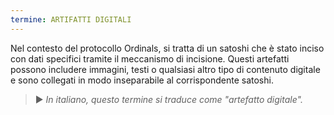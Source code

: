 ```yaml
---
termine: ARTIFATTI DIGITALI
---
```


Nel contesto del protocollo Ordinals, si tratta di un satoshi che è stato inciso con dati specifici tramite il meccanismo di incisione. Questi artefatti possono includere immagini, testi o qualsiasi altro tipo di contenuto digitale e sono collegati in modo inseparabile al corrispondente satoshi.

> ► *In italiano, questo termine si traduce come "artefatto digitale".*
